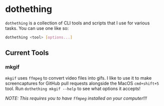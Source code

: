 # dothething

`dothething` is a collection of CLI tools and scripts that I use for various tasks. You can use one like so:

```bash
dothething <tool> [options...] 
```

## Current Tools

### mkgif

`mkgif` uses `ffmpeg` to convert video files into gifs. I like to use it to make screencaptures for GitHub pull requests alongside the MacOS `cmd+shift+5` tool. Run `dothething mkgif --help` to see what options it accepts!

_NOTE: This requires you to have `ffmpeg` installed on your computer!!!_